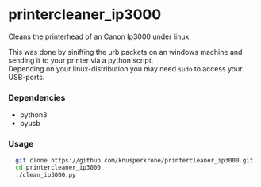 # printercleaner_ip3000

Cleans the printerhead of an Canon Ip3000 under linux.

This was done by siniffing the urb packets on an windows machine and sending it to your printer via a python script.<br>
Depending on your linux-distribution you may need `sudo` to access your USB-ports.

### Dependencies

 - python3
 - pyusb

### Usage

```bash
  git clone https://github.com/knusperkrone/printercleaner_ip3000.git
  cd printercleaner_ip3000
  ./clean_ip3000.py
```
